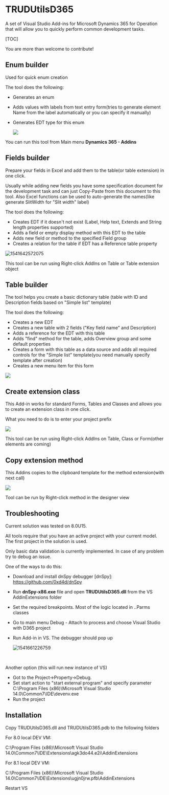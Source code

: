 # TRUDUtilsD365
A set of Visual Studio Add-ins for Microsoft Dynamics 365 for Operation that will allow you to quickly perform common development tasks. 

[TOC]

You are more than welcome to contribute! 

## Enum builder

Used for quick enum creation

The tool does the following:

- Generates an enum

- Adds values with labels from text entry form(tries to generate element Name from the label automatically or you can specify it manually)

- Generates EDT type for this enum

  ![](assets/EnumBuilder.png)

You can run this tool from Main menu **Dynamics 365 - Addins** 

## Fields builder

Prepare your fields in Excel and add them to the table(or table extension) in one click. 

Usually while adding new fields you have some specification document for the development task and can just Copy-Paste from this document to this tool. Also Excel functions can be used to auto-generate the names(like generate SlitWidth for "Slit width" label) 

The tool does the following:

- Creates EDT if it doesn't not exist (Label, Help text, Extends and String length properties supported)
- Adds a field or empty display method with this EDT to the table
- Adds new field or method to the specified Field group
- Creates a relation for the table if EDT has a Reference table property

![1541642572075](assets/TableFieldsBuilder.png)

This tool can be run using Right-click AddIns on Table or Table extension object

## Table builder

The tool helps you create a basic dictionary table (table with ID and Description fields based on "Simple list" template)

The tool does the following:

- Creates a new EDT
- Creates a new table with 2 fields ("Key field name" and Description)
- Adds a reference for the EDT with this table
- Adds "find" method for the table, adds Overview group and some default properties
- Creates a form with this table as a data source and  adds all required controls for the "Simple list" template(you need manually specify template after creation)
- Creates a new menu item for this form

![](assets/TableBuilder.jpg)

## Create extension class

This Add-in works for standard Forms, Tables and Classes and allows you to create an extension class in one click.

What you need to do is to enter your project prefix

![](assets/CreateExtenisonClass.jpg)

This tool can be run using Right-click AddIns on Table, Class or Form(other elements are coming) 

## Copy extension method

This Addins copies to the clipboard template for the method extension(with next call)

![](assets/CopyExtensionMethod.png)

Tool can be run by Right-click method in the designer view



## Troubleshooting

Current solution was tested on 8.0U15.

All tools require that you have an active project with your current model. The first project in the solution is used.

Only basic data validation is currently implemented. In case of any problem try to debug an issue. 

One of the ways to do this:

- Download and install dnSpy debugger [dnSpy]: https://github.com/0xd4d/dnSpy

- Run **dnSpy-x86.exe** file and open **TRUDUtilsD365.dll** from the VS AddinExtensions folder

- Set the required breakpoints. Most of the logic located in ..Parms classes

- Go to main menu Debug - Attach to process and choose Visual Studio with D365 project

- Run Add-in in VS. The debugger should pop up

  ![1541661226759](assets/DebugWindow.png)

​      

Another option (this will run new instance of VS)

- Got to the Project->Property->Debug.
- Set start action to "start external program" and specify parameter C:\Program Files (x86)\Microsoft Visual Studio 14.0\Common7\IDE\devenv.exe
- Run the project

## Installation

Copy TRUDUtilsD365.dll and TRUDUtilsD365.pdb to the following folders

For 8.0 local DEV VM:

C:\Program Files (x86)\Microsoft Visual Studio 14.0\Common7\IDE\Extensions\agk3do44.e2i\AddinExtensions

For 8.1 local DEV VM:

C:\Program Files (x86)\Microsoft Visual Studio 14.0\Common7\IDE\Extensions\ugjn0jrw.pfb\AddinExtensions

Restart VS
